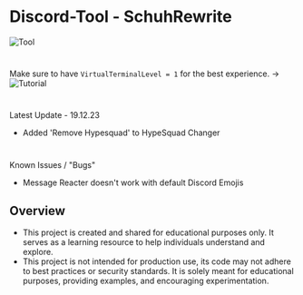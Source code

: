 # Discord-Tool - SchuhRewrite
![Tool](https://schuh.wtf/resources/images/rw.png)
#
Make sure to have `VirtualTerminalLevel = 1` for the best experience. -> ![Tutorial](https://www.youtube.com/watch?v=HeJOyEw3RtM)
#
Latest Update - 19.12.23
* Added 'Remove Hypesquad' to HypeSquad Changer
#
Known Issues / "Bugs"
* Message Reacter doesn't work with default Discord Emojis
## Overview
* This project is created and shared for educational purposes only. It serves as a learning resource to help individuals understand and explore.
* This project is not intended for production use, its code may not adhere to best practices or security standards. It is solely meant for educational purposes, providing examples, and encouraging experimentation.
 
